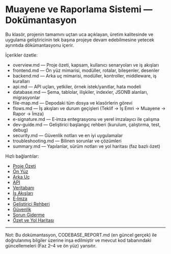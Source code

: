 # Muayene ve Raporlama Sistemi — Dokümantasyon

Bu klasör, projenin tamamını uçtan uca açıklayan, üretim kalitesinde ve uygulama geliştiricinin tek başına projeye devam edebilmesine yetecek ayrıntıda dökümantasyonu içerir.

İçerikler özetle:
- overview.md — Proje özeti, kapsam, kullanıcı senaryoları ve iş akışları
- frontend.md — Ön yüz mimarisi, modüller, rotalar, bileşenler, desenler
- backend.md — Arka uç mimarisi, modüller, kontroller, middleware, iş kuralları
- api.md — API uçları, yetkiler, örnek istek/yanıtlar, hata modeli
- database.md — Şema, tablolar, ilişkiler, indexler, JSONB alanları, migrasyonlar
- file-map.md — Depodaki tüm dosya ve klasörlerin görevi
- flows.md — İş akışları ve durum geçişleri (Teklif → İş Emri → Muayene → Rapor → İmza)
- e-signature.md — E‑imza entegrasyonu ve yerel imzalayıcı ile çalışma
- dev-guide.md — Geliştirici başlangıç rehberi (kurulum, çalıştırma, test, debug)
- security.md — Güvenlik notları ve en iyi uygulamalar
- troubleshooting.md — Bilinen sorunlar ve çözümleri
- summary.md — Yapılanlar, sürüm notları ve yol haritası (faz bazlı özet)

Hızlı bağlantılar:
- [Proje Özeti](./overview.md)
- [Ön Yüz](./frontend.md)
- [Arka Uç](./backend.md)
- [API](./api.md)
- [Veritabanı](./database.md)
- [İş Akışları](./flows.md)
- [E‑İmza](./e-signature.md)
- [Geliştirici Rehberi](./dev-guide.md)
- [Güvenlik](./security.md)
- [Sorun Giderme](./troubleshooting.md)
- [Özet ve Yol Haritası](./summary.md)

---

Not: Bu dokümantasyon, CODEBASE_REPORT.md (en güncel gerçek) ile doğrulanmış bilgiler üzerine inşa edilmiştir ve mevcut kod tabanındaki güncellemeleri (Faz 2–4 ve ön yüz) yansıtır.
